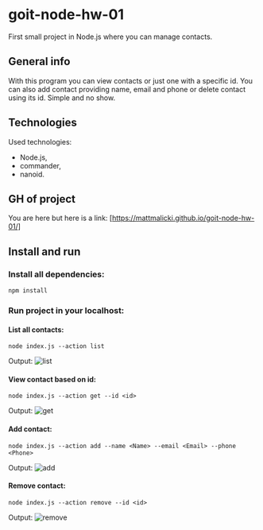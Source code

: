 # goit-node-hw-01

First small project in Node.js where you can manage contacts.

## General info

With this program you can view contacts or just one with a specific id. You can also add contact providing name, email and phone or delete contact using its id. Simple and no show.

## Technologies

Used technologies:

- Node.js,
- commander,
- nanoid.

## GH of project

You are here but here is a link:
[https://mattmalicki.github.io/goit-node-hw-01/]

## Install and run

### Install all dependencies:

```shell
npm install
```

### Run project in your localhost:

#### List all contacts:

```shell
node index.js --action list
```

Output:
![list]

#### View contact based on id:

```shell
node index.js --action get --id <id>
```

Output:
![get]

#### Add contact:

```shell
node index.js --action add --name <Name> --email <Email> --phone <Phone>
```

Output:
![add]

#### Remove contact:

```shell
node index.js --action remove --id <id>
```

Output:
![remove]

[list]: https://ibb.co/g315jfD
[get]: https://ibb.co/f13tTDH
[add]: https://ibb.co/4RhCDJM
[remove]: https://ibb.co/gDP6K2M
